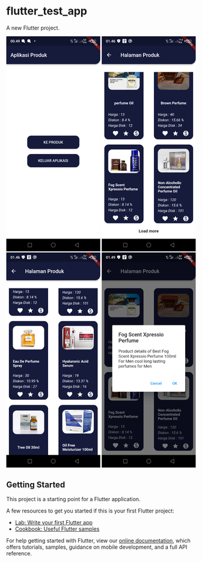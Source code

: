 # flutter_test_app

A new Flutter project.

<p align="center">
  <img src="https://raw.githubusercontent.com/ramms44/flutter-test-app/master/screenshots/1.png" width="250" alt="accessibility text">
  <img src="https://raw.githubusercontent.com/ramms44/flutter-test-app/master/screenshots/2.png" width="250" alt="accessibility text">
  <img src="https://raw.githubusercontent.com/ramms44/flutter-test-app/master/screenshots/3.png" width="250" alt="accessibility text">
  <img src="https://raw.githubusercontent.com/ramms44/flutter-test-app/master/screenshots/4.png" width="250" alt="accessibility text">
</p>


## Getting Started

This project is a starting point for a Flutter application.

A few resources to get you started if this is your first Flutter project:

- [Lab: Write your first Flutter app](https://flutter.dev/docs/get-started/codelab)
- [Cookbook: Useful Flutter samples](https://flutter.dev/docs/cookbook)

For help getting started with Flutter, view our
[online documentation](https://flutter.dev/docs), which offers tutorials,
samples, guidance on mobile development, and a full API reference.
